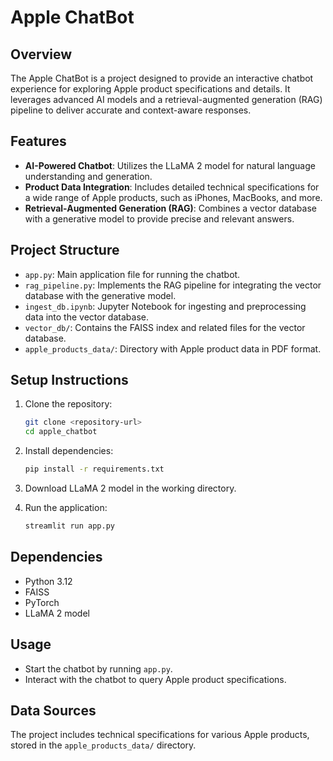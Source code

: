 # Apple ChatBot

## Overview
The Apple ChatBot is a project designed to provide an interactive chatbot experience for exploring Apple product specifications and details. It leverages advanced AI models and a retrieval-augmented generation (RAG) pipeline to deliver accurate and context-aware responses.

## Features
- **AI-Powered Chatbot**: Utilizes the LLaMA 2 model for natural language understanding and generation.
- **Product Data Integration**: Includes detailed technical specifications for a wide range of Apple products, such as iPhones, MacBooks, and more.
- **Retrieval-Augmented Generation (RAG)**: Combines a vector database with a generative model to provide precise and relevant answers.

## Project Structure
- `app.py`: Main application file for running the chatbot.
- `rag_pipeline.py`: Implements the RAG pipeline for integrating the vector database with the generative model.
- `ingest_db.ipynb`: Jupyter Notebook for ingesting and preprocessing data into the vector database.
- `vector_db/`: Contains the FAISS index and related files for the vector database.
- `apple_products_data/`: Directory with Apple product data in PDF format.

## Setup Instructions
1. Clone the repository:
   ```bash
   git clone <repository-url>
   cd apple_chatbot
   ```
2. Install dependencies:
   ```bash
   pip install -r requirements.txt
   ```
3. Download LLaMA 2 model in the working directory.

4. Run the application:
   ```bash
   streamlit run app.py
   ```

## Dependencies
- Python 3.12
- FAISS
- PyTorch
- LLaMA 2 model

## Usage
- Start the chatbot by running `app.py`.
- Interact with the chatbot to query Apple product specifications.

## Data Sources
The project includes technical specifications for various Apple products, stored in the `apple_products_data/` directory.

